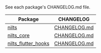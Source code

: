 See each package's CHANGELOG.md file.

| Package | CHANGELOG |
| ------- | --------- |
| [nilts](https://github.com/dassssshers/nilts/tree/main/packages/nilts) | [CHANGELOG.md](https://github.com/dassssshers/nilts/blob/main/packages/nilts/CHANGELOG.md) |
| [nilts_core](https://github.com/dassssshers/nilts/tree/main/packages/nilts_core) | [CHANGELOG.md](https://github.com/dassssshers/nilts/blob/main/packages/nilts_core/CHANGELOG.md) |
| [nilts_flutter_hooks](https://github.com/dassssshers/nilts/tree/main/packages/nilts_flutter_hooks) | [CHANGELOG.md](https://github.com/dassssshers/nilts/blob/main/packages/nilts_flutter_hooks/CHANGELOG.md) |
